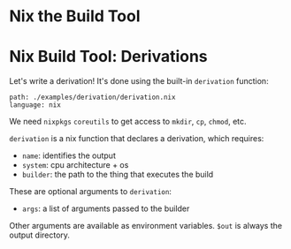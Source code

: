 <!-- jump_to_middle -->
<!-- alignment: center -->
<!-- no_footer -->

Nix the Build Tool
===

<!-- end_slide -->

Nix Build Tool: Derivations
===

<!-- column_layout: [3, 2] -->

<!-- column: 0 -->

Let's write a derivation!
It's done using the built-in `derivation` function:

<!-- pause -->

```file
path: ./examples/derivation/derivation.nix
language: nix
```

<!-- pause -->

<!-- column: 1 -->

We need `nixpkgs` `coreutils` to get access to `mkdir`, `cp`, `chmod`, etc.

<!-- pause -->

`derivation` is a nix function that declares a derivation, which requires:

- `name`: identifies the output
- `system`: cpu architecture + os
- `builder`: the path to the thing that executes the build

<!-- pause -->

These are optional arguments to `derivation`:

- `args`: a list of arguments passed to the builder

<!-- pause -->

Other arguments are available as environment variables.
`$out` is always the output directory.

<!--
speaker_note: |
  now that we understand a little of the why, let's build a derivation
  =====
  this example is one of the simplest derivations you can create
  what we're really doing is creating a hello world bash script
  to create a derivation, you call the built-in `derivation` function
  there are higher-level abstractions for building things like go packages, or rust packages, or python/node packages
  but for now, we're keeping it simple
  =====
  any references within the derivation call are now dependencies, like `coreutils`
  =====
  the derivation function has 3 required arguments: `name`, `system`, and `builder`
  the `name` is the name of the derivation, which is used to identify the output
  the `system` specifies the system type for which the derivation is built, like arm vs x86 and linux vs darwin
  builder is the path to the shell or script that will execute the build instructions
  in our case, we're calling bash from nixpkgs as our builder script
  without nixpkgs, we don't have bash unless we include a copy of it in our project
  =====
  we also have an optional `args` argument, which is the list of arguments to pass to the builder
  you can see we have to import `coreutils` to have access to things we take for granted like mkdir, cp, and chmod
  =====
  all other arguments are included as environment variables
  any argument that is a path has its nix store path set as an environment variable in the builder
  one default environment variable that's avialable in all derivations is `$out`
  out defines the place you should write your derivation outputs to
  in this case, you can see we're copying $src, which is our local bash script, into `$out/bin/hello`
-->

<!-- end_slide -->

